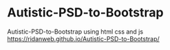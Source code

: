 # Autistic-PSD-to-Bootstrap
Autistic-PSD-to-Bootstrap using html css and js
https://ridanweb.github.io/Autistic-PSD-to-Bootstrap/
